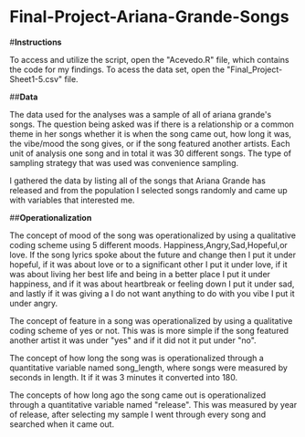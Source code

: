 # Final-Project-Ariana-Grande-Songs
#**Instructions**

To access and utilize the script, open the "Acevedo.R" file, which contains the code for my findings. To acess the data set, open the "Final_Project-Sheet1-5.csv" file.

##**Data**

The data used for the analyses was a sample of all of ariana grande's songs. The question being asked was if there is a relationship or a common theme in her songs whether it is when the song came out, how long it was, the vibe/mood the song gives, or if the song featured another artists. Each unit of analysis one song and in total it was 30 different songs. The type of sampling strategy that was used was convenience sampling. 

I gathered the data by listing all of the songs that Ariana Grande has released and from the population I selected songs randomly and came up with variables that interested me.

##**Operationalization**

The concept of mood of the song was operationalized by using a qualitative coding scheme using 5 different moods. Happiness,Angry,Sad,Hopeful,or love. If the song lyrics spoke about the future and change then I put it under hopeful, if it was about love or to a significant other I put it under love, if it was about living her best life and being in a better place I put it under happiness, and if it was about heartbreak or feeling down I put it under sad, and lastly if it was giving a I do not want anything to do with you vibe I put it under angry.

The concept of feature in a song was operationalized by using a qualitative coding scheme of yes or not. This was is more simple if the song featured another artist it was under "yes" and if it did not it put under "no".

The concept of how long the song was is operationalized through a quantitative variable named song_length, where songs were measured by seconds in length. It if it was 3 minutes it converted into 180. 

The concepts of how long ago the song came out is operationalized through a quantitative variable named "release". This was measured by year of release, after selecting my sample I went through every song and searched when it came out.
